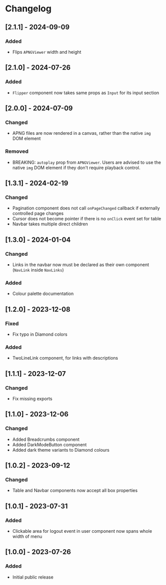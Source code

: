 # Changelog

## [2.1.1] - 2024-09-09

### Added

- Flips `APNGViewer` width and height

## [2.1.0] - 2024-07-26

### Added

- `Flipper` component now takes same props as `Input` for its input section

## [2.0.0] - 2024-07-09

### Changed

- APNG files are now rendered in a canvas, rather than the native `img` DOM element

### Removed

- BREAKING: `autoplay` prop from `APNGViewer`. Users are advised to use the native `img` DOM element if they don't require playback control.

## [1.3.1] - 2024-02-19

### Changed

- Pagination component does not call `onPageChanged` callback if externally controlled page changes
- Cursor does not become pointer if there is no `onClick` event set for table
- Navbar takes multiple direct children

## [1.3.0] - 2024-01-04

### Changed

- Links in the navbar now must be declared as their own component (`NavLink` inside `NavLinks`)

### Added

- Colour palette documentation

## [1.2.0] - 2023-12-08

### Fixed

- Fix typo in Diamond colors

### Added

- TwoLineLink component, for links with descriptions

## [1.1.1] - 2023-12-07

### Changed

- Fix missing exports

## [1.1.0] - 2023-12-06

### Changed

- Added Breadcrumbs component
- Added DarkModeButton component
- Added dark theme variants to Diamond colours

## [1.0.2] - 2023-09-12

### Changed

- Table and Navbar components now accept all box properties

## [1.0.1] - 2023-07-31

### Added

- Clickable area for logout event in user component now spans whole width of menu

## [1.0.0] - 2023-07-26

### Added

- Initial public release
